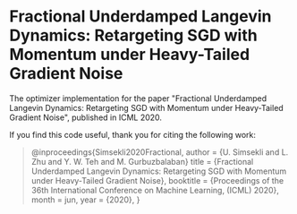 # Fractional Underdamped Langevin Dynamics: Retargeting SGD with Momentum under Heavy-Tailed Gradient Noise

The optimizer implementation for the paper "Fractional Underdamped Langevin Dynamics: Retargeting SGD with Momentum under Heavy-Tailed Gradient Noise", published in ICML 2020.

If you find this code useful, thank you for citing the following work:

> @inproceedings{Simsekli2020Fractional,
author = {U. Simsekli and L. Zhu and Y. W. Teh and M. Gurbuzbalaban}
title = {Fractional Underdamped Langevin Dynamics: Retargeting SGD with Momentum under Heavy-Tailed Gradient Noise},
booktitle = {Proceedings of the 36th International Conference on Machine Learning, (ICML) 2020},
month = jun,
year = {2020},
}


